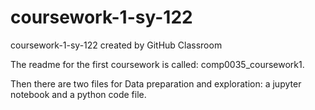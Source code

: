 # coursework-1-sy-122
coursework-1-sy-122 created by GitHub Classroom

The readme for the first coursework is called: comp0035_coursework1. 

Then there are two files for Data preparation and exploration: a jupyter notebook and a python code file. 
